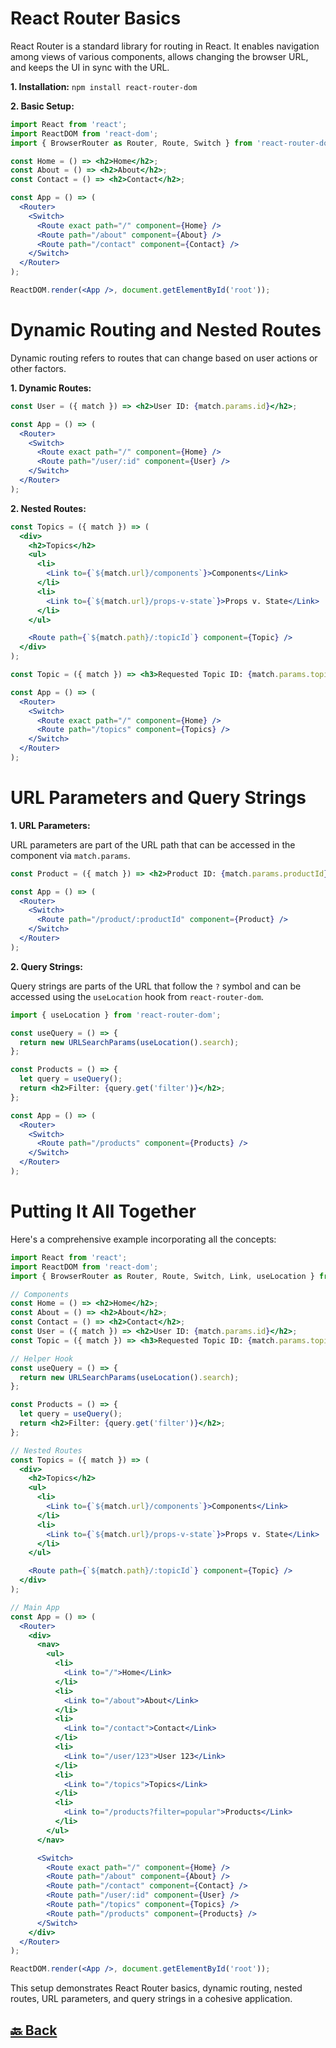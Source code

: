 <h1>React Router Basics</h1>

React Router is a standard library for routing in React. It enables navigation among views of various components, allows changing the browser URL, and keeps the UI in sync with the URL.

**1. Installation:** `npm install react-router-dom`

**2. Basic Setup:**

```jsx
import React from 'react';
import ReactDOM from 'react-dom';
import { BrowserRouter as Router, Route, Switch } from 'react-router-dom';

const Home = () => <h2>Home</h2>;
const About = () => <h2>About</h2>;
const Contact = () => <h2>Contact</h2>;

const App = () => (
  <Router>
    <Switch>
      <Route exact path="/" component={Home} />
      <Route path="/about" component={About} />
      <Route path="/contact" component={Contact} />
    </Switch>
  </Router>
);

ReactDOM.render(<App />, document.getElementById('root'));
```

<h1>Dynamic Routing and Nested Routes</h1>

Dynamic routing refers to routes that can change based on user actions or other factors.

**1. Dynamic Routes:**

```jsx
const User = ({ match }) => <h2>User ID: {match.params.id}</h2>;

const App = () => (
  <Router>
    <Switch>
      <Route exact path="/" component={Home} />
      <Route path="/user/:id" component={User} />
    </Switch>
  </Router>
);
```

**2. Nested Routes:**

```jsx
const Topics = ({ match }) => (
  <div>
    <h2>Topics</h2>
    <ul>
      <li>
        <Link to={`${match.url}/components`}>Components</Link>
      </li>
      <li>
        <Link to={`${match.url}/props-v-state`}>Props v. State</Link>
      </li>
    </ul>

    <Route path={`${match.path}/:topicId`} component={Topic} />
  </div>
);

const Topic = ({ match }) => <h3>Requested Topic ID: {match.params.topicId}</h3>;

const App = () => (
  <Router>
    <Switch>
      <Route exact path="/" component={Home} />
      <Route path="/topics" component={Topics} />
    </Switch>
  </Router>
);
```

<h1>URL Parameters and Query Strings</h1>

**1. URL Parameters:**

URL parameters are part of the URL path that can be accessed in the component via `match.params`.

```jsx
const Product = ({ match }) => <h2>Product ID: {match.params.productId}</h2>;

const App = () => (
  <Router>
    <Switch>
      <Route path="/product/:productId" component={Product} />
    </Switch>
  </Router>
);
```

**2. Query Strings:**

Query strings are parts of the URL that follow the `?` symbol and can be accessed using the `useLocation` hook from `react-router-dom`.

```jsx
import { useLocation } from 'react-router-dom';

const useQuery = () => {
  return new URLSearchParams(useLocation().search);
};

const Products = () => {
  let query = useQuery();
  return <h2>Filter: {query.get('filter')}</h2>;
};

const App = () => (
  <Router>
    <Switch>
      <Route path="/products" component={Products} />
    </Switch>
  </Router>
);
```

<h1>Putting It All Together</h1>

Here's a comprehensive example incorporating all the concepts:

```jsx
import React from 'react';
import ReactDOM from 'react-dom';
import { BrowserRouter as Router, Route, Switch, Link, useLocation } from 'react-router-dom';

// Components
const Home = () => <h2>Home</h2>;
const About = () => <h2>About</h2>;
const Contact = () => <h2>Contact</h2>;
const User = ({ match }) => <h2>User ID: {match.params.id}</h2>;
const Topic = ({ match }) => <h3>Requested Topic ID: {match.params.topicId}</h3>;

// Helper Hook
const useQuery = () => {
  return new URLSearchParams(useLocation().search);
};

const Products = () => {
  let query = useQuery();
  return <h2>Filter: {query.get('filter')}</h2>;
};

// Nested Routes
const Topics = ({ match }) => (
  <div>
    <h2>Topics</h2>
    <ul>
      <li>
        <Link to={`${match.url}/components`}>Components</Link>
      </li>
      <li>
        <Link to={`${match.url}/props-v-state`}>Props v. State</Link>
      </li>
    </ul>

    <Route path={`${match.path}/:topicId`} component={Topic} />
  </div>
);

// Main App
const App = () => (
  <Router>
    <div>
      <nav>
        <ul>
          <li>
            <Link to="/">Home</Link>
          </li>
          <li>
            <Link to="/about">About</Link>
          </li>
          <li>
            <Link to="/contact">Contact</Link>
          </li>
          <li>
            <Link to="/user/123">User 123</Link>
          </li>
          <li>
            <Link to="/topics">Topics</Link>
          </li>
          <li>
            <Link to="/products?filter=popular">Products</Link>
          </li>
        </ul>
      </nav>

      <Switch>
        <Route exact path="/" component={Home} />
        <Route path="/about" component={About} />
        <Route path="/contact" component={Contact} />
        <Route path="/user/:id" component={User} />
        <Route path="/topics" component={Topics} />
        <Route path="/products" component={Products} />
      </Switch>
    </div>
  </Router>
);

ReactDOM.render(<App />, document.getElementById('root'));
```

This setup demonstrates React Router basics, dynamic routing, nested routes, URL parameters, and query strings in a cohesive application.

<h2><a href="https://github.com/sanjay9616/React/blob/main/README.md"> 🔙 Back</a></h2>
